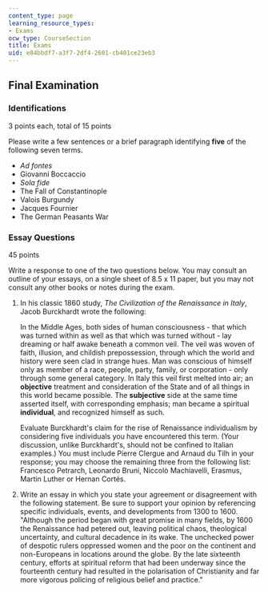 ```yaml
---
content_type: page
learning_resource_types:
- Exams
ocw_type: CourseSection
title: Exams
uid: e84bbdf7-a3f7-2df4-2601-cb401ce23eb3
---
```


Final Examination
-----------------

### Identifications

3 points each, total of 15 points

Please write a few sentences or a brief paragraph identifying **five** of the following seven terms.

*   _Ad fontes_
*   Giovanni Boccaccio
*   _Sola fide_
*   The Fall of Constantinople
*   Valois Burgundy
*   Jacques Fournier
*   The German Peasants War

### Essay Questions

45 points

Write a response to one of the two questions below. You may consult an outline of your essays, on a single sheet of 8.5 x 11 paper, but you may not consult any other books or notes during the exam.

1.  In his classic 1860 study, _The Civilization of the Renaissance in Italy_, Jacob Burckhardt wrote the following:
    
    In the Middle Ages, both sides of human consciousness - that which was turned within as well as that which was turned without - lay dreaming or half awake beneath a common veil. The veil was woven of faith, illusion, and childish prepossession, through which the world and history were seen clad in strange hues. Man was conscious of himself only as member of a race, people, party, family, or corporation - only through some general category. In Italy this veil first melted into air; an **objective** treatment and consideration of the State and of all things in this world became possible. The **subjective** side at the same time asserted itself, with corresponding emphasis; man became a spiritual **individual**, and recognized himself as such.
    
    Evaluate Burckhardt's claim for the rise of Renaissance individualism by considering five individuals you have encountered this term. (Your discussion, unlike Burckhardt's, should not be confined to Italian examples.) You must include Pierre Clergue and Arnaud du Tilh in your response; you may choose the remaining three from the following list: Francesco Petrarch, Leonardo Bruni, Niccolò Machiavelli, Erasmus, Martin Luther or Hernan Cortés.
    
2.  Write an essay in which you state your agreement or disagreement with the following statement. Be sure to support your opinion by referencing specific individuals, events, and developments from 1300 to 1600. "Although the period began with great promise in many fields, by 1600 the Renaissance had petered out, leaving political chaos, theological uncertainty, and cultural decadence in its wake. The unchecked power of despotic rulers oppressed women and the poor on the continent and non-Europeans in locations around the globe. By the late sixteenth century, efforts at spiritual reform that had been underway since the fourteenth century had resulted in the polarisation of Christianity and far more vigorous policing of religious belief and practice."